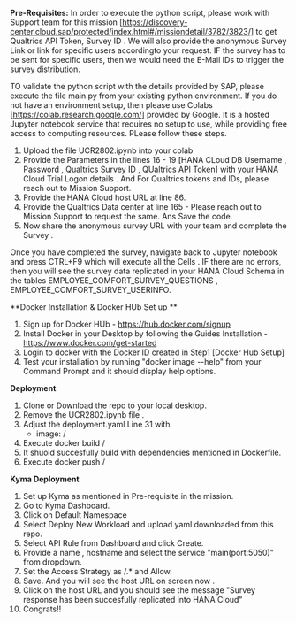 **Pre-Requisites:**
In order to execute the python script, please work with Support team for this mission [https://discovery-center.cloud.sap/protected/index.html#/missiondetail/3782/3823/]
to get Qualtrics API Token, Survey ID . We will also provide the anonymous Survey Link or link for specific users accordingto your request. IF the survey has to be sent for 
specific users, then we would need the E-Mail IDs to trigger the survey distribution.

TO validate the python script with the details provided by SAP, please execute the file main.py from your existing python environment. If you do not have an environment
setup, then please use Colabs [https://colab.research.google.com/] provided by Google. It is a hosted Jupyter notebook service that requires no setup to use, 
while providing free access to computing resources. PLease follow these steps.
 
 1.  Upload the file UCR2802.ipynb into your colab 
 2.  Provide the Parameters in the lines 16 - 19 [HANA CLoud DB Username , Password , Qualtrics Survey ID , QUaltrics API Token] with your HANA Cloud Trial Logon details .
     And For Qualtrics tokens and IDs, please reach out to Mission Support.
 3.  Provide the HANA Cloud host URL at line 86.
 4.  Provide the Qualtrics Data center at line 165 - Please reach out to Mission Support to request the same. Ans Save the code.
 5.  Now share the anonymous survey URL with your team and complete the Survey .
 
 Once you have completed the survey, navigate back to Jupyter notebook and press CTRL+F9 which will execute all the Cells . 
 IF there are no errors, then you will see the survey data replicated in your HANA Cloud Schema in the tables 
 EMPLOYEE_COMFORT_SURVEY_QUESTIONS ,  EMPLOYEE_COMFORT_SURVEY_USERINFO. 
 
**Docker Installation &  Docker HUb Set up **
1.  Sign up for Docker HUb - https://hub.docker.com/signup 
2.  Install Docker in your Desktop by following the Guides Installation - https://www.docker.com/get-started
3.  Login to docker with the Docker ID created in Step1 [Docker Hub Setup]
4.  Test your installation by running  "docker image --help" from your Command Prompt and it should display help options.

**Deployment**
1. Clone or Download the repo to your local desktop. 
2. Remove the UCR2802.ipynb file . 
3. Adjust the deployment.yaml Line 31 with
   - image: <dockerid>/<imagename>
4. Execute docker build  <YourDockerID>/<AnyImagename>
5. It shuold succesfully build with dependencies mentioned in Dockerfile.
6. Execute  docker push  <YourDockerID>/<Imagename>   
 
**Kyma Deployment**

 1. Set up Kyma as mentioned in Pre-requisite in the mission.
 2. Go to Kyma Dashboard. 
 3. Click on Default Namespace
 4. Select Deploy New Workload and upload yaml downloaded from this repo.
 5. Select API Rule from  Dashboard and click Create.
 6. Provide a name , hostname and select the service "main(port:5050)" from dropdown.
 7. Set the Access Strategy as /.* and Allow.
 8. Save. And you will see the host URL on screen now .
 9. Click on the host URL and you should see the message "Survey response has been succesfully replicated into HANA Cloud"
 10. Congrats!! 
 
 
 
 
 
